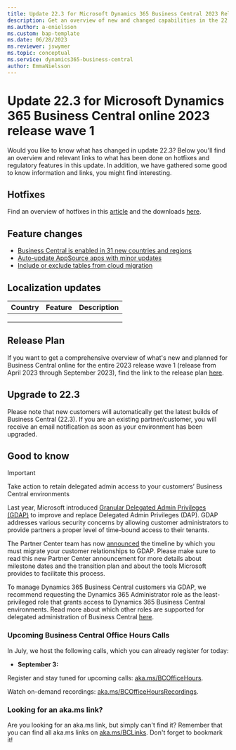 ```yaml
---
title: Update 22.3 for Microsoft Dynamics 365 Business Central 2023 Release Wave 1
description: Get an overview of new and changed capabilities in the 22.3 update of Business Central online, which is part of 2023 release wave 1.
ms.author: a-enielsson
ms.custom: bap-template
ms.date: 06/28/2023
ms.reviewer: jswymer
ms.topic: conceptual
ms.service: dynamics365-business-central
author: EmmaNielsson
---
```


# Update 22.3 for Microsoft Dynamics 365 Business Central online 2023 release wave 1

Would you like to know what has changed in update 22.3? Below you'll find an overview and relevant links to what has been done on hotfixes and regulatory features in this update. In addition, we have gathered some good to know information and links, you might find interesting.

## Hotfixes

Find an overview of hotfixes in this [article](https://support.microsoft.com/help/5029057) and the downloads [here](https://aka.ms/BCDownload).

## Feature changes

- [Business Central is enabled in 31 new countries and regions](/dynamics365/release-plan/2023wave1/smb/dynamics365-business-central/supporting-more-countriesregions)
- [Auto-update AppSource apps with minor updates](/dynamics365/release-plan/2023wave1/smb/dynamics365-business-central/experience-improved-app-management-settings)
- [Include or exclude tables from cloud migration](/dynamics365/release-plan/2023wave1/smb/dynamics365-business-central/include-or-exclude-tables-cloud-migration)

## Localization updates

| Country| Feature  |Description|
|-|-|-|
| | |
| | | |
| | | |

## Release Plan

If you want to get a comprehensive overview of what's new and planned for Business Central online for the entire 2023 release wave 1 (release from April 2023 through September 2023), find the link to the release plan [here](https://aka.ms/BCReleasePlan).

## Upgrade to 22.3

Please note that new customers will automatically get the latest builds of Business Central (22.3). If you are an existing partner/customer, you will receive an email notification as soon as your environment has been upgraded.

## Good to know

> [!IMPORTANT]
> Take action to retain delegated admin access to your customers’ Business Central environments

Last year, Microsoft introduced [Granular Delegated Admin Privileges (GDAP)](/partner-center/gdap-introduction) to improve and replace Delegated Admin Privileges (DAP). GDAP addresses various security concerns by allowing customer administrators to provide partners a proper level of time-bound access to their tenants.

The Partner Center team has now [announced](/partner-center/announcements/2023-may#new-timelines-important-actions-to-secure-the-partner-ecosystem) the timeline by which you must migrate your customer relationships to GDAP. Please make sure to read this new Partner Center announcement for more details about milestone dates and the transition plan and about the tools Microsoft provides to facilitate this process. 

To manage Dynamics 365 Business Central customers via GDAP, we recommend requesting the Dynamics 365 Administrator role as the least-privileged role that grants access to Dynamics 365 Business Central environments. Read more about which other roles are supported for delegated administration of Business Central [here](/dynamics365/business-central/dev-itpro/administration/delegated-admin).

### Upcoming Business Central Office Hours Calls

In July, we host the following calls, which you can already register for today:

- **September 3:**

Register and stay tuned for upcoming calls: [aka.ms/BCOfficeHours](https://aka.ms/BCOfficeHours).

Watch on-demand recordings: [aka.ms/BCOfficeHoursRecordings](https://aka.ms/BCOfficeHoursRecordings). 

### Looking for an aka.ms link?  
Are you looking for an aka.ms link, but simply can't find it? Remember that you can find all aka.ms links on [aka.ms/BCLinks](https://aka.ms/BCLinks). Don't forget to bookmark it!
